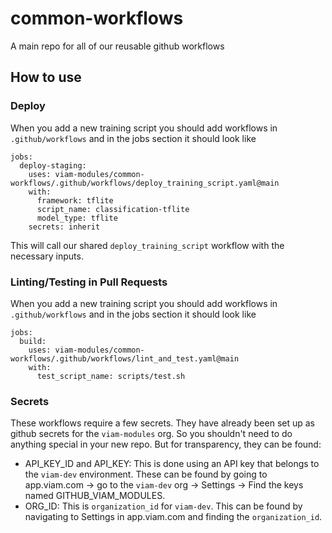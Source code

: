 # common-workflows
A main repo for all of our reusable github workflows

## How to use

### Deploy

When you add a new training script you should add workflows in `.github/workflows` and in the jobs section it should look like

```
jobs:
  deploy-staging:
    uses: viam-modules/common-workflows/.github/workflows/deploy_training_script.yaml@main
    with:
      framework: tflite
      script_name: classification-tflite
      model_type: tflite
    secrets: inherit
```

This will call our shared `deploy_training_script` workflow with the necessary inputs.


### Linting/Testing in Pull Requests

When you add a new training script you should add workflows in `.github/workflows` and in the jobs section it should look like

```
jobs:
  build:
    uses: viam-modules/common-workflows/.github/workflows/lint_and_test.yaml@main
    with:
      test_script_name: scripts/test.sh
```

### Secrets

These workflows require a few secrets. They have already been set up as github secrets for the `viam-modules` org. So you shouldn't need to do anything special in your new repo. But for transparency, they can be found:
 - API_KEY_ID and API_KEY: This is done using an API key that belongs to the `viam-dev` environment. These can be found by going to app.viam.com -> go to the `viam-dev` org -> Settings -> Find the keys named GITHUB_VIAM_MODULES.
 - ORG_ID: This is `organization_id` for `viam-dev`. This can be found by navigating to Settings in app.viam.com and finding the `organization_id`.